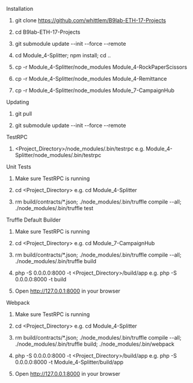 Installation

1. git clone https://github.com/whittlem/B9lab-ETH-17-Projects

2. cd B9lab-ETH-17-Projects

3. git submodule update --init --force --remote

4. cd Module_4-Splitter; npm install; cd ..

5. cp -r Module_4-Splitter/node_modules Module_4-RockPaperScissors

6. cp -r Module_4-Splitter/node_modules Module_4-Remittance

7. cp -r Module_4-Splitter/node_modules Module_7-CampaignHub


Updating

1. git pull

2. git submodule update --init --force --remote


TestRPC

1. <Project_Directory>/node_modules/.bin/testrpc   e.g. Module_4-Splitter/node_modules/.bin/testrpc


Unit Tests

1. Make sure TestRPC is running

2. cd <Project_Directory>  e.g. cd Module_4-Splitter

2. rm build/contracts/*.json; ./node_modules/.bin/truffle compile --all; ./node_modules/.bin/truffle test


Truffle Default Builder

1. Make sure TestRPC is running

2. cd <Project_Directory>  e.g. cd Module_7-CampaignHub

3. rm build/contracts/*.json; ./node_modules/.bin/truffle compile --all; ./node_modules/.bin/truffle build

4. php -S 0.0.0.0:8000 -t <Project_Directory>/build/app   e.g. php -S 0.0.0.0:8000 -t build

5. Open http://127.0.0.1:8000 in your browser


Webpack

1. Make sure TestRPC is running

2. cd <Project_Directory>  e.g. cd Module_4-Splitter

3. rm build/contracts/*.json; ./node_modules/.bin/truffle compile --all; ./node_modules/.bin/truffle build; ./node_modules/.bin/webpack

4. php -S 0.0.0.0:8000 -t <Project_Directory>/build/app   e.g. php -S 0.0.0.0:8000 -t Module_4-Splitter/build/app

5. Open http://127.0.0.1:8000 in your browser
